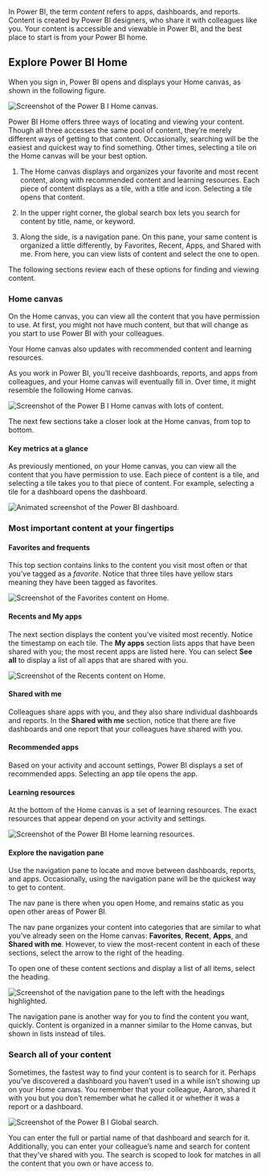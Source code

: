 In Power BI, the term *content* refers to apps, dashboards, and reports. Content is created by Power BI designers, who share it with colleagues like you. Your content is accessible and viewable in Power BI, and the best place to start is from your Power BI home.

## Explore Power BI Home

When you sign in, Power BI opens and displays your Home canvas, as shown in the following figure.

![Screenshot of the Power B I Home canvas.](../media/1-2/power-bi-home2.png)

Power BI Home offers three ways of locating and viewing your content. Though all three accesses the same pool of content, they’re merely different ways of getting to that content. Occasionally, searching will be the easiest and quickest way to find something. Other times, selecting a tile on the Home canvas will be your best option.

1. The Home canvas displays and organizes your favorite and most recent content, along with recommended content and learning resources. Each piece of content displays as a tile, with a title and icon. Selecting a tile opens that content.

2. In the upper right corner, the global search box lets you search for content by title, name, or keyword.

3. Along the side, is a navigation pane. On this pane, your same content is organized a little differently, by Favorites, Recent, Apps, and Shared with me. From here, you can view lists of content and select the one to open.

The following sections review each of these options for finding and viewing content.

### Home canvas

On the Home canvas, you can view all the content that you have permission to use. At first, you might not have much content, but that will change as you start to use Power BI with your colleagues.

Your Home canvas also updates with recommended content and learning resources.

As you work in Power BI, you’ll receive dashboards, reports, and apps from colleagues, and your Home canvas will eventually fill in. Over time, it might resemble the following Home canvas.

![Screenshot of the Power B I Home canvas with lots of content.](../media/1-2/power-bi-home-page.png)

The next few sections take a closer look at the Home canvas, from top to bottom.

#### Key metrics at a glance

As previously mentioned, on your Home canvas, you can view all the content that you have permission to use. Each piece of content is a tile, and selecting a tile takes you to that piece of content. For example, selecting a tile for a dashboard opens the dashboard.

![Animated screenshot of the Power BI dashboard.](../media/1-2/power-bi-open-dash.gif)

### Most important content at your fingertips

#### Favorites and frequents

This top section contains links to the content you visit most often or that you’ve tagged as a *favorite*. Notice that three tiles have yellow stars meaning they have been tagged as favorites.

![Screenshot of the Favorites content on Home.](../media/1-2/power-bi-home-favs.png)

#### Recents and My apps

The next section displays the content you’ve visited most recently. Notice the timestamp on each tile. The **My apps** section lists apps that have been shared with you; the most recent apps are listed here. You can select **See all** to display a list of all apps that are shared with you.

![Screenshot of the Recents content on Home.](../media/1-2/power-bi-home-recent-apps.png)

#### Shared with me

Colleagues share apps with you, and they also share individual dashboards and reports. In the **Shared with me** section, notice that there are five dashboards and one report that your colleagues have shared with you.

#### Recommended apps

Based on your activity and account settings, Power BI displays a set of recommended apps. Selecting an app tile opens the app.

#### Learning resources

At the bottom of the Home canvas is a set of learning resources. The exact resources that appear depend on your activity and settings.

![Screenshot of the Power BI Home learning resources.](../media/1-2/power-bi-home-resources.png)

#### Explore the navigation pane

Use the navigation pane to locate and move between dashboards, reports, and apps. Occasionally, using the navigation pane will be the quickest way to get to content.

The nav pane is there when you open Home, and remains static as you open other areas of Power BI.

The nav pane organizes your content into categories that are similar to what you’ve already seen on the Home canvas: **Favorites**, **Recent**, **Apps**, and **Shared with me**. However, to view the most-recent content in each of these sections, select the arrow to the right of the heading.

To open one of these content sections and display a list of all items, select the heading.

![Screenshot of the navigation pane to the left with the headings highlighted.](../media/1-2/power-bi-left-nav.png)

The navigation pane is another way for you to find the content you want, quickly. Content is organized in a manner similar to the Home canvas, but shown in lists instead of tiles.

### Search all of your content

Sometimes, the fastest way to find your content is to search for it. Perhaps you’ve discovered a dashboard you haven’t used in a while isn’t showing up on your Home canvas. You remember that your colleague, Aaron, shared it with you but you don’t remember what he called it or whether it was a report or a dashboard.

![Screenshot of the Power B I Global search.](../media/1-2/power-bi-search.png)

You can enter the full or partial name of that dashboard and search for it. Additionally, you can enter your colleague’s name and search for content that they've shared with you. The search is scoped to look for matches in all the content that you own or have access to.

